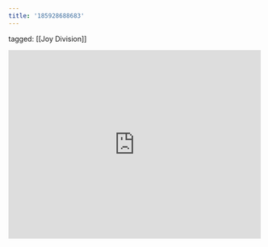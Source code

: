 ```yaml
---
title: '185928688683'
---
```

tagged: [[Joy Division]]
<iframe allow="accelerometer; autoplay; clipboard-write; encrypted-media; gyroscope; picture-in-picture" allowfullscreen="" frameborder="0" height="375" id="youtube_iframe" src="https://www.youtube.com/embed/IsT_PvMR4j4?feature=oembed&amp;enablejsapi=1&amp;origin=https://safe.txmblr.com&amp;wmode=opaque" width="500"></iframe>